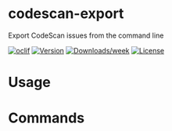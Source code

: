 codescan-export
===============

Export CodeScan issues from the command line

[![oclif](https://img.shields.io/badge/cli-oclif-brightgreen.svg)](https://oclif.io)
[![Version](https://img.shields.io/npm/v/codescan-export.svg)](https://npmjs.org/package/codescan-export)
[![Downloads/week](https://img.shields.io/npm/dw/codescan-export.svg)](https://npmjs.org/package/codescan-export)
[![License](https://img.shields.io/npm/l/codescan-export.svg)](https://github.com/https://github.com/villagechief/codescan-export/https://github.com/villagechief/codescan-export/blob/master/package.json)

<!-- toc -->
# Usage
<!-- usage -->
# Commands
<!-- commands -->
